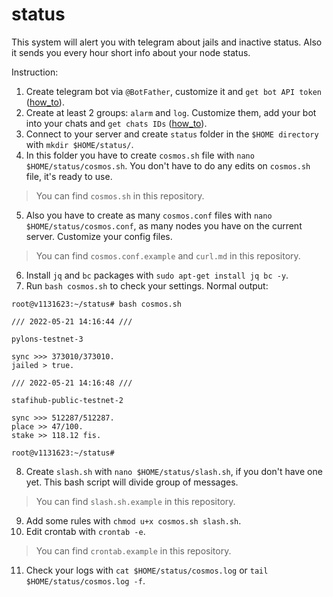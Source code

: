 # status
This system will alert you with telegram about jails and inactive status. Also it sends you every hour short info about your node status.

Instruction:

1. Create telegram bot via `@BotFather`, customize it and `get bot API token` ([how_to](https://www.siteguarding.com/en/how-to-get-telegram-bot-api-token)).
2. Create at least 2 groups: `alarm` and `log`. Customize them, add your bot into your chats and `get chats IDs` ([how_to](https://stackoverflow.com/questions/32423837/telegram-bot-how-to-get-a-group-chat-id)).
3. Connect to your server and create `status` folder in the `$HOME directory` with `mkdir $HOME/status/`.
4. In this folder you have to create `cosmos.sh` file with `nano $HOME/status/cosmos.sh`. You don't have to do any edits on `cosmos.sh` file, it's ready to use.
> You can find `cosmos.sh` in this repository.
5. Also you have to create as many `cosmos.conf` files with `nano $HOME/status/cosmos.conf`, as many nodes you have on the current server. Customize your config files.
> You can find `cosmos.conf.example` and `curl.md` in this repository.
6. Install `jq` and `bc` packages with `sudo apt-get install jq bc -y`.
7. Run `bash cosmos.sh` to check your settings. Normal output:

```
root@v1131623:~/status# bash cosmos.sh 
 
/// 2022-05-21 14:16:44 ///
 
pylons-testnet-3

sync >>> 373010/373010.
jailed > true.
 
/// 2022-05-21 14:16:48 ///
 
stafihub-public-testnet-2

sync >>> 512287/512287.
place >> 47/100.
stake >> 118.12 fis.

root@v1131623:~/status# 
```

8. Create `slash.sh` with `nano $HOME/status/slash.sh`, if you don't have one yet. This bash script will divide group of messages.
> You can find `slash.sh.example` in this repository.
9. Add some rules with `chmod u+x cosmos.sh slash.sh`.
10. Edit crontab with `crontab -e`.
> You can find `crontab.example` in this repository.
11. Check your logs with `cat $HOME/status/cosmos.log` or `tail $HOME/status/cosmos.log -f`.
